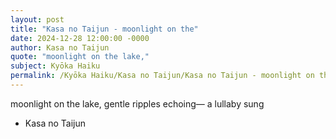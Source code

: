```yaml
---
layout: post
title: "Kasa no Taijun - moonlight on the"
date: 2024-12-28 12:00:00 -0000
author: Kasa no Taijun
quote: "moonlight on the lake,"
subject: Kyōka Haiku
permalink: /Kyōka Haiku/Kasa no Taijun/Kasa no Taijun - moonlight on the
---
```


moonlight on the lake,
gentle ripples echoing—
a lullaby sung

- Kasa no Taijun
